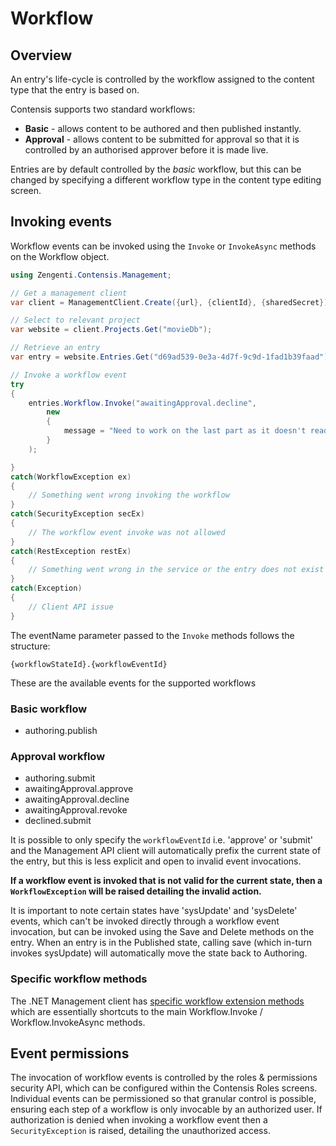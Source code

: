 # Workflow

## Overview

An entry's life-cycle is controlled by the workflow assigned to the content type that the entry is based on.

Contensis supports two standard workflows:

- **Basic** - allows content to be authored and then published instantly.
- **Approval** - allows content to be submitted for approval so that it is controlled by an authorised approver before it is made live.

Entries are by default controlled by the *basic* workflow, but this can be changed by specifying a different workflow type in the content type editing screen.

## Invoking events

Workflow events can be invoked using the `Invoke` or `InvokeAsync` methods on the Workflow object.

```cs
using Zengenti.Contensis.Management;

// Get a management client
var client = ManagementClient.Create({url}, {clientId}, {sharedSecret});

// Select to relevant project 
var website = client.Projects.Get("movieDb");

// Retrieve an entry
var entry = website.Entries.Get("d69ad539-0e3a-4d7f-9c9d-1fad1b39faad");

// Invoke a workflow event
try
{
    entries.Workflow.Invoke("awaitingApproval.decline",
        new
        {
            message = "Need to work on the last part as it doesn't read very well..."
        }
    );

}
catch(WorkflowException ex)
{
    // Something went wrong invoking the workflow
}
catch(SecurityException secEx)
{
    // The workflow event invoke was not allowed
}
catch(RestException restEx)
{
    // Something went wrong in the service or the entry does not exist
}
catch(Exception)
{
    // Client API issue
}

```

The eventName parameter passed to the `Invoke` methods follows the structure:

`{workflowStateId}.{workflowEventId}`

These are the available events for the supported workflows

### Basic workflow

- authoring.publish

### Approval workflow

- authoring.submit
- awaitingApproval.approve
- awaitingApproval.decline
- awaitingApproval.revoke
- declined.submit

It is possible to only specify the `workflowEventId` i.e. 'approve' or 'submit' and the Management API client will automatically prefix the current state of the entry, but this is less explicit and open to invalid event invocations.

**If a workflow event is invoked that is not valid for the current state, then a `WorkflowException` will be raised detailing the invalid action.**

It is important to note certain states have 'sysUpdate' and 'sysDelete' events, which can't be invoked directly through a workflow event invocation, but can be invoked using the Save and Delete methods on the entry. When an entry is in the Published state, calling save (which in-turn invokes sysUpdate) will automatically move the state back to Authoring.

### Specific workflow methods

The .NET Management client has [specific workflow extension methods](/model/workflowExtensions.md) which are essentially shortcuts to the main Workflow.Invoke / Workflow.InvokeAsync methods.

## Event permissions

The invocation of workflow events is controlled by the roles & permissions security API, which can be configured within the Contensis Roles screens. Individual events can be permissioned so that granular control is possible, ensuring each step of a workflow is only invocable by an authorized user. If authorization is denied when invoking a workflow event then a `SecurityException` is raised, detailing the unauthorized access.